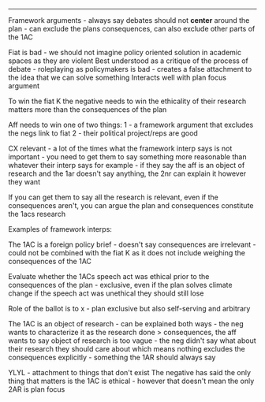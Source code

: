

----

Framework arguments - always say debates should not **center** around the plan - can exclude the plans consequences, can also exclude other parts of the 1AC

Fiat is bad - we should not imagine policy oriented solution in academic spaces as they are violent
Best understood as a critique of the process of debate - roleplaying as policymakers is bad - creates a false attachment to the idea that we can solve something 
Interacts well with plan focus argument

To win the fiat K the negative needs to win the ethicality of their research matters more than the consequences of the plan

Aff needs to win one of two things:
1 - a framework argument that excludes the negs link to fiat
2 - their political project/reps are good

CX relevant - a lot of the times what the framework interp says is not important - you need to get them to say something more reasonable than whatever their interp says
for example - if they say the aff is an object of research and the 1ar doesn't say anything, the 2nr can explain it however they want

If you can get them to say all the research is relevant, even if the consequences aren't, you can argue the plan and consequences constitute the 1acs research

Examples of framework interps:

The 1AC is a foreign policy brief - doesn't say consequences are irrelevant - could not be combined with the fiat K as it does not include weighing the consequences of the 1AC

Evaluate whether the 1ACs speech act was ethical prior to the consequences of the plan - exclusive, even if the plan solves climate change if the speech act was unethical they should still lose

Role of the ballot is to x - plan exclusive but also self-serving and arbitrary

The 1AC is an object of research - can be explained both ways - the neg wants to characterize it as the research done > consequences, the aff wants to say object of research is too vague - the neg didn't say what about their research they should care about which means nothing excludes the consequences explicitly - something the 1AR should always say

YLYL - attachment to things that don't exist
The negative has said the only thing that matters is the 1AC is ethical - however that doesn't mean the only 2AR is plan focus
